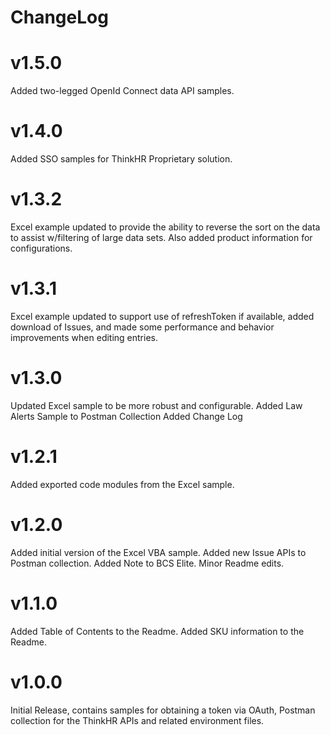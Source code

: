 # ChangeLog

# v1.5.0

Added two-legged OpenId Connect data API samples.

# v1.4.0

Added SSO samples for ThinkHR Proprietary solution.

# v1.3.2

Excel example updated to provide the ability to reverse the sort on the data to assist w/filtering of large data sets.  Also added product information for configurations.

# v1.3.1

Excel example updated to support use of refreshToken if available, added download of Issues, and made some performance and behavior improvements when editing entries.

# v1.3.0

Updated Excel sample to be more robust and configurable.
Added Law Alerts Sample to Postman Collection
Added Change Log

# v1.2.1

Added exported code modules from the Excel sample.

# v1.2.0

Added initial version of the Excel VBA sample.
Added new Issue APIs to Postman collection.
Added Note to BCS Elite.
Minor Readme edits.

# v1.1.0

Added Table of Contents to the Readme.
Added SKU information to the Readme.

# v1.0.0

Initial Release, contains samples for obtaining a token via OAuth, Postman collection for the ThinkHR APIs and related
environment files.
